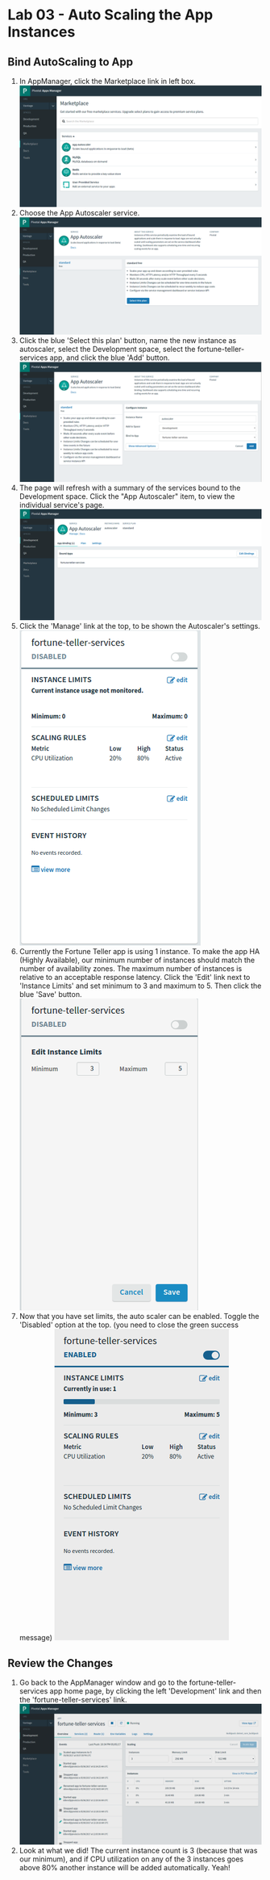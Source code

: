 [appManagerMarketplace]: img/appManagerMarketplace.png " "
[appManagerAutoscaler]: img/appManagerAutoscaler.png " "
[appManagerAutoscalerValues]: img/appManagerAutoscalerValues.png " "
[appManagerAutoscalerHome]: img/appManagerAutoscalerHome.png " "
[AppManagerAutoscalerSettings]: img/AppManagerAutoscalerSettings.png " "
[appManagerAutoscalerMinMax]: img/appManagerAutoscalerMinMax.png " "
[appManagerAutoscalerEnabled]: img/appManagerAutoscalerEnabled.png " "
[appManagerFTServiceHome]: img/appManagerFTServiceHome.png " "

# Lab 03 - Auto Scaling the App Instances

## Bind AutoScaling to App
1. In AppManager, click the Marketplace link in left box.
![alt text][appManagerMarketplace]
2. Choose the App Autoscaler service.
![alt text][appManagerAutoscaler]
3. Click the blue 'Select this plan' button, name the new instance as autoscaler, select the Development space, select the fortune-teller-services app, and click the blue 'Add' button.
![alt text][appManagerAutoscalerValues]
4. The page will refresh with a summary of the services bound to the Development space. Click the "App Autoscaler" item, to view the individual service's page.
![alt text][appManagerAutoscalerHome]
5. Click the 'Manage' link at the top, to be shown the Autoscaler's settings.
![alt text][AppManagerAutoscalerSettings]
6. Currently the Fortune Teller app is using 1 instance. To make the app HA (Highly Available), our minimum number of instances should match the number of availability zones. The maximum number of instances is relative to an acceptable response latency. Click the 'Edit' link next to 'Instance Limits' and set minimum to 3 and maximum to 5. Then click the blue 'Save' button.
![alt text][appManagerAutoscalerMinMax]
7. Now that you have set limits, the auto scaler can be enabled. Toggle the 'Disabled' option at the top. (you need to close the green success message)
![alt text][appManagerAutoscalerEnabled]

## Review the Changes
1. Go back to the AppManager window and go to the fortune-teller-services app home page, by clicking the left 'Development' link and then the 'fortune-teller-services' link.
![alt text][appManagerFTServiceHome]
2. Look at what we did! The current instance count is 3 (because that was our minimum), and if CPU utilization on any of the 3 instances goes above 80% another instance will be added automatically. Yeah!